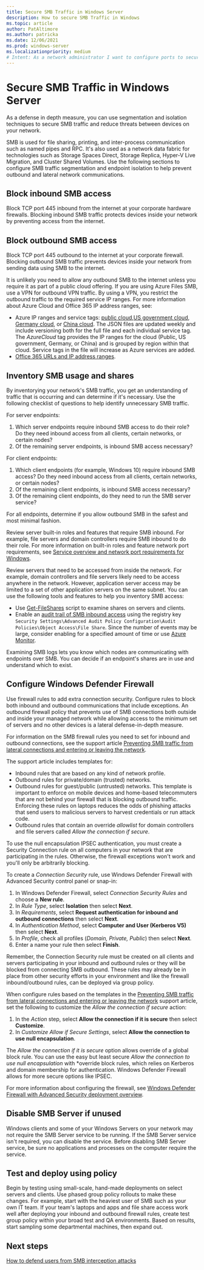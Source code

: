 ```yaml
---
title: Secure SMB Traffic in Windows Server
description: How to secure SMB Traffic in Windows
ms.topic: article
author: PatAltimore
ms.author: patricka
ms.date: 12/06/2021
ms.prod: windows-server
ms.localizationpriority: medium
# Intent: As a network administrator I want to configure ports to secure SMB Traffic in Windows
---
```

# Secure SMB Traffic in Windows Server

As a defense in depth measure, you can use segmentation and isolation techniques to secure SMB
traffic and reduce threats between devices on your network.

SMB is used for file sharing, printing, and inter-process communication such as named pipes and RPC.
It's also used as a network data fabric for technologies such as Storage Spaces Direct, Storage
Replica, Hyper-V Live Migration, and Cluster Shared Volumes. Use the following sections to configure
SMB traffic segmentation and endpoint isolation to help prevent outbound and lateral network
communications.

## Block inbound SMB access

Block TCP port 445 inbound from the internet at your corporate hardware firewalls. Blocking inbound
SMB traffic protects devices inside your network by preventing access from the internet.

## Block outbound SMB access

Block TCP port 445 outbound to the internet at your corporate firewall. Blocking outbound
SMB traffic prevents devices inside your network from sending data using SMB to the internet.

It is unlikely you need to allow any outbound SMB to the internet unless you require it as part of a
public cloud offering. If you are using Azure Files SMB, use a VPN for outbound VPN traffic. By
using a VPN, you restrict the outbound traffic to the required service IP ranges. For more
information about Azure Cloud and Office 365 IP address ranges, see:
- Azure IP ranges and service tags: [public cloud](https://www.microsoft.com/en-us/download/details.aspx?id=56519),[US government cloud](https://www.microsoft.com/en-us/download/details.aspx?id=57063), [Germany cloud](https://www.microsoft.com/en-us/download/details.aspx?id=57064), or [China cloud](https://www.microsoft.com/en-us/download/details.aspx?id=57064). The JSON files are updated weekly and include versioning both for the full file and each individual service tag. The *AzureCloud* tag provides the IP ranges for the cloud (Public, US government, Germany, or China) and is grouped by region within that cloud. Service tags in the file will increase as Azure services are added.
- [Office 365 URLs and IP address ranges](/microsoft-365/enterprise/urls-and-ip-address-ranges).

## Inventory SMB usage and shares

By inventorying your network's SMB traffic, you get an understanding of traffic that is occurring
and can determine if it's necessary. Use the following checklist of questions to help identify unnecessary SMB traffic.

For server endpoints:

1. Which server endpoints require inbound SMB access to do their role? Do they need inbound
   access from all clients, certain networks, or certain nodes?
1. Of the remaining server endpoints, is inbound SMB access necessary?

For client endpoints:

1. Which client endpoints (for example, Windows 10) require inbound SMB access? Do they need inbound
   access from all clients, certain networks, or certain nodes?
1. Of the remaining client endpoints, is inbound SMB access necessary?
1. Of the remaining client endpoints, do they need to run the SMB server service?

For all endpoints, determine if you allow outbound SMB in the safest and most minimal fashion.

Review server built-in roles and features that require SMB inbound. For example, file servers and
domain controllers require SMB inbound to do their role. For more information on built-in roles
and feature network port requirements, see
[Service overview and network port requirements for Windows](/troubleshoot/windows-server/networking/service-overview-and-network-port-requirements).

Review servers that need to be accessed from inside the network. For example, domain controllers and
file servers likely need to be access anywhere in the network. However, application server access
may be limited to a set of other application servers on the same subnet. You can use the following
tools and features to help you inventory SMB access:

- Use [Get-FileShares](https://www.powershellgallery.com/packages/AZSBTools) script to examine shares on servers and clients.
- Enable an [audit trail of SMB inbound access](/windows/security/threat-protection/auditing/event-5140) using the registry key `Security Settings\Advanced Audit Policy Configuration\Audit Policies\Object Access\File Share`. Since the number of events may be large, consider enabling for a specified amount of time or use [Azure Monitor](https://azure.microsoft.com/services/monitor).

Examining SMB logs lets you know which nodes are communicating with endpoints over SMB. You can
decide if an endpoint's shares are in use and understand which to exist.

## Configure Windows Defender Firewall

Use firewall rules to add extra connection security. Configure rules to block both inbound and
outbound communications that include exceptions. An outbound firewall policy that prevents use of
SMB connections both outside and inside your managed network while allowing access to the minimum
set of servers and no other devices is a lateral defense-in-depth measure.

For information on the SMB firewall rules you need to set for inbound and outbound connections, see the support article [Preventing SMB traffic from lateral connections and entering or leaving the network](https://support.microsoft.com/en-us/topic/preventing-smb-traffic-from-lateral-connections-and-entering-or-leaving-the-network-c0541db7-2244-0dce-18fd-14a3ddeb282a).

The support article includes templates for:

- Inbound rules that are based on any kind of network profile.
- Outbound rules for private/domain (trusted) networks.
- Outbound rules for guest/public (untrusted) networks. This template is important to enforce on
  mobile devices and home-based telecommuters that are not behind your firewall that is blocking
  outbound traffic. Enforcing these rules on laptops reduces the odds of phishing attacks that send
  users to malicious servers to harvest credentials or run attack code.
- Outbound rules that contain an override *allowlist* for domain controllers and file servers
  called *Allow the connection if secure*.

To use the null encapsulation IPSEC authentication, you must create a Security Connection rule on
all computers in your network that are participating in the rules. Otherwise, the firewall
exceptions won't work and you'll only be arbitrarily blocking.

To create a *Connection Security* rule, use Windows Defender Firewall with Advanced Security control
panel or snap-in:

1. In Windows Defender Firewall, select *Connection Security Rules* and choose a **New rule**.
1. In *Rule Type*, select **Isolation** then select **Next**.
1. In *Requirements*, select **Request authentication for inbound and outbound connections** then select **Next**.
1. In *Authentication Method*, select **Computer and User (Kerberos V5)** then select **Next**.
1. In *Profile*, check all profiles (*Domain, Private, Public*) then select **Next**.
1. Enter a name your rule then select **Finish**.

Remember, the Connection Security rule must be created on all clients and servers participating in
your inbound and outbound rules or they will be blocked from connecting SMB outbound. These rules
may already be in place from other security efforts in your environment and like the firewall
inbound/outbound rules, can be deployed via group policy.

When configure rules based on the templates in the [Preventing SMB traffic from lateral connections and entering or leaving the network](https://support.microsoft.com/en-us/topic/preventing-smb-traffic-from-lateral-connections-and-entering-or-leaving-the-network-c0541db7-2244-0dce-18fd-14a3ddeb282a) support article, set the following to customize the *Allow the connection if secure* action:

1. In the *Action* step, select **Allow the connection if it is secure** then select **Customize**.
1. In *Customize Allow if Secure Settings*, select **Allow the connection to use null encapsulation**.

The *Allow the connection if it is secure* option allows override of a global block rule. You can use
the easy but least secure *Allow the connection to use null encapsulation* with *override block
rules, which relies on Kerberos and domain membership for authentication. Windows Defender Firewall
allows for more secure options like IPSEC.

For more information about configuring the firewall, see [Windows Defender Firewall with Advanced Security deployment overview](/windows/security/threat-protection/windows-firewall/windows-firewall-with-advanced-security-deployment-guide).

## Disable SMB Server if unused

Windows clients and some of your Windows Servers on your network may not require the SMB Server service to be running. If the SMB Server service isn't required, you can disable the service. Before disabling SMB Server service, be sure no applications and processes on the computer require the service.

## Test and deploy using policy

Begin by testing using small-scale, hand-made deployments on select servers and clients. Use phased group policy rollouts to make these changes. For example, start with the heaviest user of SMB such as your own IT team. If your team's laptops and apps and file share access work well after deploying your inbound and outbound firewall rules, create test group policy within your broad test and QA environments. Based on results, start sampling some departmental machines, then expand out.

## Next steps

[How to defend users from SMB interception attacks]()